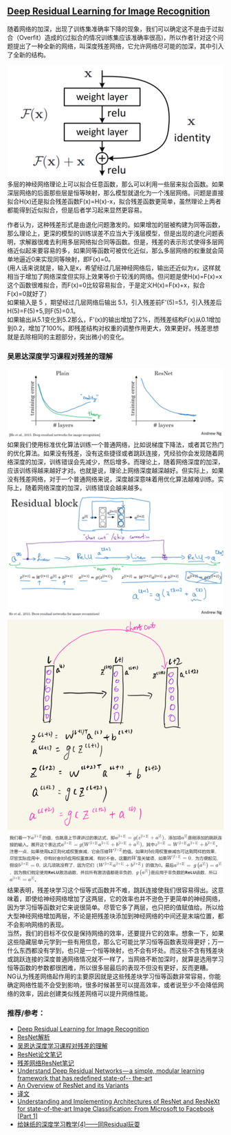﻿## [Deep Residual Learning for Image Recognition](https://zhuanlan.zhihu.com/p/28413039)
随着网络的加深，出现了训练集准确率下降的现象，我们可以确定这不是由于过拟合（Overfit）造成的(过拟合的情况训练集应该准确率很高)，所以作者针对这个问题提出了一种全新的网络，叫深度残差网络，它允许网络尽可能的加深，其中引入了全新的结构。    

![resnet_block](../sources/resnet_block.PNG) 
多层的神经网络理论上可以拟合任意函数，那么可以利用一些层来拟合函数。如果深层网络的后面那些层是恒等映射，那么模型就退化为一个浅层网络。问题是直接拟合H(x)还是拟合残差函数F(x)=H(x)-x，拟合残差函数更简单，虽然理论上两者都能得到近似拟合，但是后者学习起来显然更容易。     

作者认为，这种残差形式是由退化问题激发的。如果增加的层被构建为同等函数，那么理论上，更深的模型的训练误差不应当大于浅层模型，但是出现的退化问题表明，求解器很难去利用多层网络拟合同等函数。但是，残差的表示形式使得多层网络近似起来要容易的多，如果同等函数可被优化近似，那么多层网络的权重就会简单地逼近0来实现同等映射，即F(x)=0。   
(用人话来说就是，输入是x，希望经过几层神经网络后，输出还近似为x，这样就相当于增加了网络深度但实际上效果等价于较浅的网络。但问题是使H(x)=F(x)=x这个函数很难拟合，而F(x)=0比较容易拟合，于是定义H(x)=F(x)+x，拟合F(x)=0就好了）    
如果输入是 5 ，期望经过几层网络后输出 5.1，引入残差前F'(5)=5.1，引入残差后H(5)=F(5)+5,则F(5)=0.1。  
如果输出从5.1变化到5.2那么，F'(x)的输出增加了2%，而残差结构F(x)从0.1增加到0.2，增加了100%。即残差结构对权重的调整作用更大，效果更好。残差思想就是去除相同的主题部分，突出微小的变化。  
### 吴恩达深度学习课程对残差的理解
![train效果随着网络层次的增加](../sources//train_NG.PNG)
如果我们使用标准优化算法训练一个普通网络，比如说梯度下降法，或者其它热门的优化算法。如果没有残差，没有这些捷径或者跳跃连接，凭经验你会发现随着网络深度的加深，训练错误会先减少，然后增多。而理论上，随着网络深度的加深，应该训练得越来越好才对。也就是说，理论上网络深度越深越好。但实际上，如果没有残差网络，对于一个普通网络来说，深度越深意味着用优化算法越难训练。实际上，随着网络深度的加深，训练错误会越来越多。  
![吴恩达深度学习课程对残差的理解](../sources/resnet_NG2.PNG)
![吴恩达深度学习课程对残差的理解](../sources/resnet_NG3.jpg)
![吴恩达深度学习课程对残差的理解](../sources/resnet_NG1.PNG)
结果表明，残差块学习这个恒等式函数并不难，跳跃连接使我们很容易得出。这意味着，即使给神经网络增加了这两层，它的效率也并不逊色于更简单的神经网络，因为学习恒等函数对它来说很简单。尽管它多了两层，也只把的值赋值给。所以给大型神经网络增加两层，不论是把残差块添加到神经网络的中间还是末端位置，都不会影响网络的表现。    
当然，我们的目标不仅仅是保持网络的效率，还要提升它的效率。想象一下，如果这些隐藏层单元学到一些有用信息，那么它可能比学习恒等函数表现得更好；万一什么东西都没有学到，也只是一个恒等映射，也不会有坏处。而这些不含有残差块或跳跃连接的深度普通网络情况就不一样了，当网络不断加深时，就算是选用学习恒等函数的参数都很困难，所以很多层最后的表现不但没有更好，反而更糟。    
NG认为残差网络起作用的主要原因就是这些残差块学习恒等函数非常容易，你能确定网络性能不会受到影响，很多时候甚至可以提高效率，或者说至少不会降低网络的效率，因此创建类似残差网络可以提升网络性能。  

### 推荐/参考：
- [Deep Residual Learning for Image Recognition](https://zhuanlan.zhihu.com/p/28413039)
- [ResNet解析](https://blog.csdn.net/lanran2/article/details/79057994)
- [吴恩达深度学习课程对残差的理解](http://www.ai-start.com/dl2017/html/lesson4-week2.html)
- [ResNet论文笔记](https://blog.csdn.net/wspba/article/details/56019373)
- [残差网络ResNet笔记](https://www.jianshu.com/p/e58437f39f65)
- [Understand Deep Residual Networks — a simple, modular learning framework that has redefined state-of-- the-art](https://blog.waya.ai/deep-residual-learning-9610bb62c355)
- [An Overview of ResNet and its Variants](https://towardsdatascience.com/an-overview-of-resnet-and-its-variants-5281e2f56035)     
- [译文](https://www.jianshu.com/p/46d76bd56766)
- [Understanding and Implementing Architectures of ResNet and ResNeXt for state-of-the-art Image Classification: From Microsoft to Facebook [Part 1]](https://medium.com/@14prakash/understanding-and-implementing-architectures-of-resnet-and-resnext-for-state-of-the-art-image-cf51669e1624)
- [给妹纸的深度学习教学(4)——同Residual玩耍](https://zhuanlan.zhihu.com/p/28413039)
